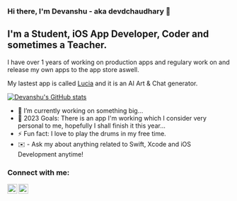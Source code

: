 ### Hi there, I'm Devanshu - aka devdchaudhary 👋

## I'm a Student, iOS App Developer, Coder and sometimes a Teacher.

I have over 1 years of working on production apps and regulary work on and release my own apps to the app store aswell.

My lastest app is called [Lucia](https://apps.apple.com/us/app/companion-ai-art-chat/id6446225542) and it is an AI Art & Chat generator. 

[![Devanshu's GitHub stats](https://github-readme-stats.vercel.app/api?username=devdchaudhary)](https://github.com/devdchaudhary/github-readme-stats)

- 🔭 I’m currently working on something big...
- 🥅 2023 Goals: There is an app I'm working which I consider very personal to me, hopefully I shall finish it this year...
- ⚡ Fun fact: I love to play the drums in my free time.
- ✉️ - Ask my about anything related to Swift, Xcode and iOS Development anytime!


### Connect with me:

[<img align="left" alt="codeSTACKr | Twitter" width="22px" src="https://upload.wikimedia.org/wikipedia/commons/6/6f/Logo_of_Twitter.svg" />][twitter]
[<img align="left" alt="codeSTACKr | LinkedIn" width="22px" src="https://cdn-icons-png.flaticon.com/512/174/174857.png" />][linkedin]

<br />

</details>

[twitter]: https://twitter.com/devdchaudhary
[linkedin]: https://www.linkedin.com/in/devanshu-chaudhary-236263177/


